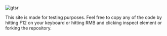 ![gtsr](https://github.com/TheOneWolfa/github-test-site/assets/85999383/c8b498ff-08d4-457f-b1d9-db32f75293c3)

This site is made for testing purposes.
Feel free to copy any of the code by hitting F12 on your keyboard or hitting RMB and clicking inspect element or forking the repository.

